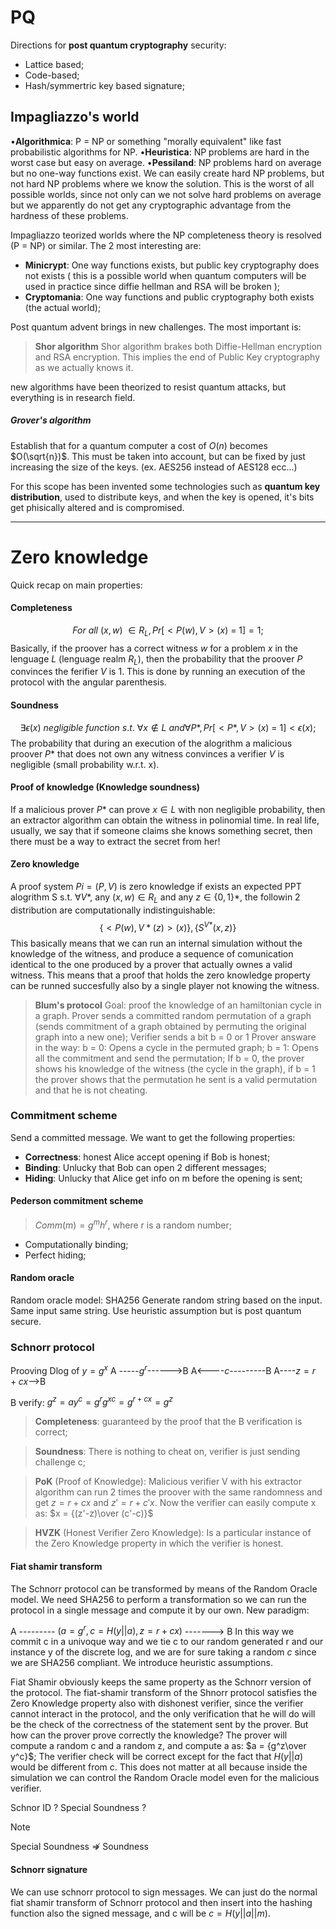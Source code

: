 # PQ
Directions for **post quantum cryptography** security:
- Lattice based;
- Code-based;
- Hash/symmertric key based signature; 

## Impagliazzo's world
•**Algorithmica**: P = NP or something "morally equivalent" like fast probabilistic
algorithms for NP.
•**Heuristica**: NP problems are hard in the worst case but easy on average.
•**Pessiland**: NP problems hard on average but no one-way functions exist. We
can easily create hard NP problems, but not hard NP problems where we
know the solution. This is the worst of all possible worlds, since not only can
we not solve hard problems on average but we apparently do not get any
cryptographic advantage from the hardness of these problems.

Impagliazzo teorized worlds where the NP completeness theory is resolved (P = NP) or similar. The 2 most interesting are:
- **Minicrypt**: One way functions exists, but public key cryptography does not exists ( this is a possible world when quantum computers will be used in practice since diffie hellman and RSA will be broken );
- **Cryptomania**: One way functions and public cryptography both exists (the actual world);

Post quantum advent brings in new challenges. The most important is:

> **Shor algorithm**
> Shor algorithm brakes both Diffie-Hellman encryption and RSA encryption. This implies the end of Public Key cryptography as we actually knows it.


new algorithms have been theorized to resist quantum attacks, but everything is in research field.

##### Grover's algorithm
Establish that for a quantum computer a cost of $O(n)$ becomes $O(\sqrt{n})$.
This must be taken into account, but can be fixed by just increasing the size of the keys.
(ex. AES256 instead of AES128 ecc...)

For this scope has been invented some technologies such as **quantum key distribution**, used to distribute keys, and when the key is opened, it's bits get phisically altered and is compromised.

---
# Zero knowledge

Quick recap on main properties:

#### Completeness
$$For\ all\ (x,w) \ \in R_L, Pr[<P(w),V>(x)\ =\ 1] = 1;$$
Basically, if the proover has a correct witness $w$ for a problem $x$ in the lenguage $L$ (lenguage realm $R_L$), then the probability that the proover $P$ convinces the ferifier $V$ is 1. This is done by running an execution of the protocol with the angular parenthesis.

#### Soundness
$$\exists \epsilon(x)\ negligible\ function\ s.t.\ \forall x\notin L\ and \forall P*, Pr[<P*,V>(x)\ =\ 1] < \epsilon(x);$$
The probability that during an execution of the alogrithm a malicious proover $P*$ that does not own any witness convinces a verifier $V$ is negligible (small probability w.r.t. x).

#### Proof of knowledge (Knowledge soundness)
If a malicious prover $P*$ can prove $x\in L$ with non negligible probability, then an extractor algorithm can obtain the witness in polinomial time.
In real life, usually, we say that if someone claims she knows something secret, then there must be a way to extract the secret from her!

#### Zero knowledge
A proof system $Pi=(P,V)$ is zero knowledge if exists an expected PPT alogrithm S s.t. $\forall V*$, any  $(x,w)\in R_L$  and  any $z\in\{0,1\}*$, the followin 2 distribution are computationally indistinguishable:$$\{<P(w),V*(z)>(x)\},\{S^{V*}(x,z)\}$$
This basically means that we can run an internal simulation without the knowledge of the witness, and produce a sequence of comunication identical to the one produced by a prover that actually ownes a valid witness. This means that a proof that holds the zero knowledge property can be runned succesfully also by a single player not knowing the witness.

> **Blum's protocol**
> Goal: proof the knowledge of an hamiltonian cycle in a graph.
> Prover sends a committed random permutation of a graph (sends commitment of a graph obtained by permuting the original graph into a new one);
> Verifier sends a bit b = 0 or 1
> Prover answare in the way:
> b = 0:
> 	Opens a cycle in the permuted graph;
> b = 1:
> 	Opens all the commitment and send the permutation;
> If b = 0, the prover shows his knowledge of the witness (the cycle in the graph), if b = 1 the prover shows that the permutation he sent is a valid permutation and that he is not cheating. 

### Commitment scheme

Send a committed message. We want to get the following properties:
- **Correctness**: honest Alice accept opening if Bob is honest;
- **Binding**: Unlucky that Bob can open 2 different messages;
- **Hiding**: Unlucky that Alice get info on m before the opening is sent;

#### Pederson commitment scheme

> $Comm(m) = g^mh^r$, where r is a random number;

- Computationally binding;
- Perfect hiding;

#### Random oracle
Random oracle model:
SHA256
Generate random string based on the input. Same input same string.
Use heuristic assumption but is post quantum secure.


### Schnorr protocol
Prooving Dlog of $y = g^x$
A -----$g^r$------>B
A<----$c$---------B
A----$z = r  + cx$-->B

B verify:
$g^z = ay^c = g^rg^{xc} = g^{r+cx}= g^z$

> **Completeness**: guaranteed by the proof that the B verification is correct;

> **Soundness**: There is nothing to cheat on, verifier is just sending challenge c;

> **PoK** (Proof of Knowledge): Malicious verifier V with his extractor algorithm can run 2 times the proover with the same randomness and get $z = r + cx$ and $z' = r + c'x$. Now the verifier can easily compute x as: $x = {(z'-z)\over (c'-c)}$

> **HVZK** (Honest Verifier Zero Knowledge): Is a particular instance of the Zero Knowledge property in which the verifier is honest.


#### Fiat shamir transform
The Schnorr protocol can be transformed by means of the Random Oracle model. We need SHA256 to perform a transformation so we can run the protocol in a single message and compute it by our own.
New paradigm:

A --------- $(a = g^r, c = H(y||a), z = r + cx)$ -------> B
In this way we commit c in a univoque way and we tie c to our random generated r and our instance y of the discrete log, and we are for sure taking a random $c$ since we are SHA256 compliant. We introduce heuristic assumptions.

Fiat Shamir obviously keeps the same property as the Schnorr version of the protocol.
The fiat-shamir transform of the Shnorr protocol satisfies the Zero Knowledge property also with dishonest verifier, since the verifier cannot interact in the protocol, and the only verification that he will do will be the check of the correctness of the statement sent by the prover. But how can the prover prove correctly the knowledge?
The prover will compute a random c and a random z, and compute a as: $a = {g^z\over y^c}$;
The verifier check will be correct except for the fact that $H(y||a)$ would be different from c. This does not matter at all because inside the simulation we can control the Random Oracle model even for the malicious verifier.


Schnor ID ?
Special Soundness ?

> [!NOTE]
> Special Soundness $\not \Rightarrow$ Soundness


#### Schnorr signature
We can use schnorr protocol to sign messages.
We can just do the normal fiat shamir transform of Schnorr protocol and then insert into the hashing function also the signed message, and c will be $c = H(y||a||m)$.
